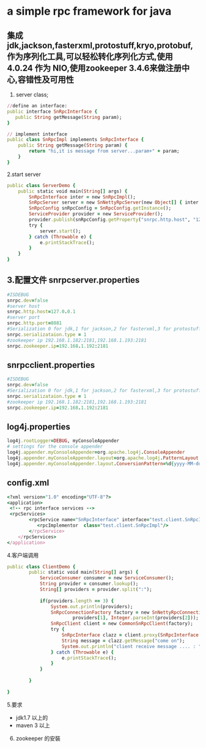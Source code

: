  a simple rpc framework for java
=================================================
集成 jdk,jackson,fasterxml,protostuff,kryo,protobuf,作为序列化工具,可以轻松转化序列化方式,使用 4.0.24 作为 NIO,使用zookeeper 3.4.6来做注册中心,容错性及可用性
--------------------------------------------------
1. server class;
```ruby
//define an interface:
public interface SnRpcInterface {
   public String getMessage(String param);
}
```
```ruby
// implement interface
public class SnRpcImpl implements SnRpcInterface {
	public String getMessage(String param) {
		return "hi,it is message from server...param+" + param;
	}
}
```

2.start server
```ruby
public class ServerDemo {
	public static void main(String[] args) {
		SnRpcInterface inter = new SnRpcImpl();
		SnRpcServer server = new SnNettyRpcServer(new Object[] { inter });		
		SnRpcConfig snRpcConfig = SnRpcConfig.getInstance();
		ServiceProvider provider = new ServiceProvider();
        provider.publish(snRpcConfig.getProperty("snrpc.http.host", "127.0.0.1"), Integer.parseInt(snRpcConfig.getProperty("snrpc.http.port","8080")));		
		try {
			server.start();
		} catch (Throwable e) {
			e.printStackTrace();
		}
	}
}
```

3.配置文件
snrpcserver.properties
------------------------------------------
```ruby
#ISDEBUG
snrpc.dev=false
#server host
snrpc.http.host=127.0.0.1
#server port
snrpc.http.port=8081
#Serialization 0 for jdk,1 for jackson,2 for fasterxml,3 for protostuff,4 for kryo,5 for protobuf
snrpc.serializataion.type = 1
#zookeeper ip 192.168.1.182:2181,192.168.1.193:2181
snrpc.zookeeper.ip=192.168.1.192:2181
```

snrpcclient.properties
------------------------------------------
```ruby
#ISDEBUG
snrpc.dev=false
#Serialization 0 for jdk,1 for jackson,2 for fasterxml,3 for protostuff,4 for kryo,5 for protobuf
snrpc.serializataion.type = 1
#zookeeper ip 192.168.1.182:2181,192.168.1.193:2181
snrpc.zookeeper.ip=192.168.1.192:2181
```

log4j.properties
------------------------------------------
```ruby
log4j.rootLogger=DEBUG, myConsoleAppender
# settings for the console appender
log4j.appender.myConsoleAppender=org.apache.log4j.ConsoleAppender
log4j.appender.myConsoleAppender.layout=org.apache.log4j.PatternLayout
log4j.appender.myConsoleAppender.layout.ConversionPattern=%d{yyyy-MM-dd HH:mm:s} %-4r [%t] %-5p %c %x - %m%n
```

config.xml
------------------------------------------
```ruby
<?xml version="1.0" encoding="UTF-8"?>
<application>
 <!-- rpc interface services -->    
 <rpcServices>
        <rpcService name="SnRpcInterface" interface="test.client.SnRpcInterface" overload="true">
           <rpcImplementor  class="test.client.SnRpcImpl"/> 
        </rpcService>
    </rpcServices>
</application>
```

4.客户端调用
```ruby
public class ClientDemo {
		public static void main(String[] args) {
	        ServiceConsumer consumer = new ServiceConsumer();
	        String provider = consumer.lookup();
			String[] providers = provider.split(":");
			
			if(providers.length == 3) {
				System.out.println(providers);
				SnRpcConnectionFactory factory = new SnNettyRpcConnectionFactory(
						providers[1], Integer.parseInt(providers[2]));
				SnRpcClient client = new CommonSnRpcClient(factory);
			    try {
			        SnRpcInterface clazz = client.proxy(SnRpcInterface.class);
			        String message = clazz.getMessage("come on");
			        System.out.println("client receive message .... : " + message);
			    } catch (Throwable e) {
			        e.printStackTrace();
			    }
			}
		
		}
	
}


```

5.要求
+ jdk1.7 以上的
+ maven 3 以上


6. zookeeper 的安裝

